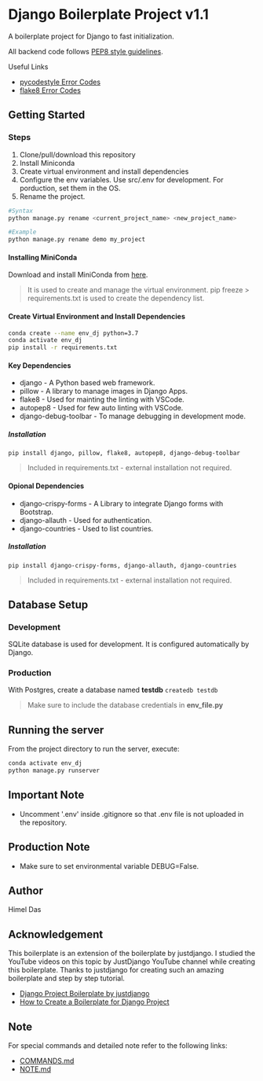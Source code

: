 # Django Boilerplate Project v1.1
A boilerplate project for Django to fast initialization.

All backend code follows [PEP8 style guidelines](https://www.python.org/dev/peps/pep-0008/).

Useful Links
- [pycodestyle Error Codes](https://pycodestyle.pycqa.org/en/latest/intro.html#error-codes)
- [flake8 Error Codes](https://flake8.pycqa.org/en/3.1.1/user/error-codes.html)

## Getting Started
### Steps
1. Clone/pull/download this repository
2. Install Miniconda
3. Create virtual environment and install dependencies
3. Configure the env variables. Use src/.env for development. For porduction, set them in the OS.
4. Rename the project.
```bash
#Syntax
python manage.py rename <current_project_name> <new_project_name>

#Example
python manage.py rename demo my_project
```

#### Installing MiniConda
Download and install MiniConda from [here](https://docs.conda.io/en/latest/miniconda.html).
> It is used to create and manage the virtual environment.
> pip freeze > requirements.txt is used to create the dependency list.

#### Create Virtual Environment and Install Dependencies
```bash
conda create --name env_dj python=3.7
conda activate env_dj
pip install -r requirements.txt
```

#### Key Dependencies
- django - A Python based web framework.
- pillow - A library to manage images in Django Apps.
- flake8 - Used for mainting the linting with VSCode.
- autopep8 - Used for few auto linting with VSCode.
- django-debug-toolbar - To manage debugging in development mode.

##### Installation
`pip install django, pillow, flake8, autopep8, django-debug-toolbar`
> Included in requirements.txt - external installation not required.

#### Opional Dependencies
- django-crispy-forms - A Library to integrate Django forms with Bootstrap.
- django-allauth - Used for authentication.
- django-countries - Used to list countries.

##### Installation
`pip install django-crispy-forms, django-allauth, django-countries`
> Included in requirements.txt - external installation not required.

## Database Setup
### Development
SQLite database is used for development. It is configured automatically by Django.

### Production
With Postgres, create a database named **testdb**
`createdb testdb`
> Make sure to include the database credentials in **env_file.py**

## Running the server
From the project directory to run the server, execute:
```bash
conda activate env_dj
python manage.py runserver
```

## Important Note
- Uncomment '.env' inside .gitignore so that .env file is not uploaded in the repository.

## Production Note
- Make sure to set environmental variable DEBUG=False.

## Author
Himel Das

## Acknowledgement
This boilerplate is an extension of the boilerplate by justdjango. I studied the YouTube videos on this topic by JustDjango YouTube channel while creating this boilerplate.
Thanks to justdjango for creating such an amazing boilerplate and step by step tutorial.

* [Django Project Boilerplate by justdjango](https://github.com/justdjango/django_project_boilerplate)
* [How to Create a Boilerplate for Django Project](https://www.youtube.com/watch?v=GEogao-tUec)

## Note
For special commands and detailed note refer to the following links:
- [COMMANDS.md](COMMANDS.md)
- [NOTE.md](NOTE.md)
